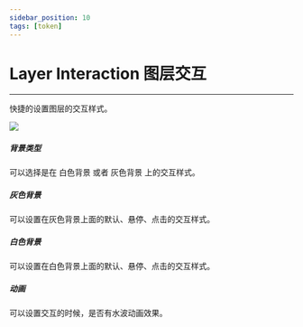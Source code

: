 ```yaml
---
sidebar_position: 10
tags: [token]
---
```


# Layer Interaction 图层交互

---

快捷的设置图层的交互样式。

![](http://ssy-design.oss-cn-shenzhen.aliyuncs.com/images/ixd/patches/interaction.png)

##### 背景类型

可以选择是在 白色背景 或者 灰色背景 上的交互样式。

##### 灰色背景

可以设置在灰色背景上面的默认、悬停、点击的交互样式。

##### 白色背景

可以设置在白色背景上面的默认、悬停、点击的交互样式。

##### 动画

可以设置交互的时候，是否有水波动画效果。
